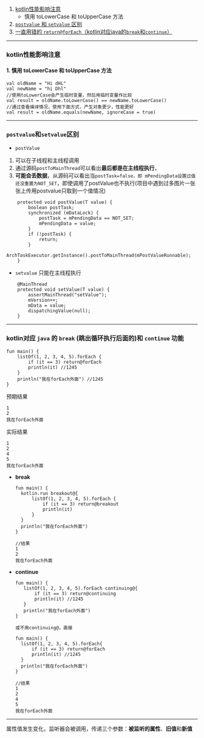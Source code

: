 
1. [kotlin性能影响注意](#performance)
     - 慎用 toLowerCase 和 toUpperCase 方法
2. [`postvalue` 和 `setvalue` 区别](#postSetValue)
3. [一直用错的 `return@forEach`（kotlin对应java的`break`和`continue`）](#breakandcontinue)

-------------

### <span id = "performance">kotlin性能影响注意</span>
#### 1. 慎用 toLowerCase 和 toUpperCase 方法
```
val oldName = "Hi dHL"
val newName = "hi Dhl"
//使用toLowerCase会产生临时变量，然后用临时变量作比较
val result = oldName.toLowerCase() == newName.toLowerCase()
//通过查看编译情况，使用下面方式，产生对象更少，性能更好
val result = oldName.equals(newName, ignoreCase = true)
```



-------------------


### <span id = "postSetValue">`postvalue`和`setvalue`区别</span>


- `postValue`
1. 可以在子线程和主线程调用
2. 通过源码`postToMainThread`可以看出**最后都是在主线程执行**，
3. **可能会丢数据**，从源码可以看出当`postTask=false，即 mPendingData设置过值还没重置为NOT_SET`，即使调用了postValue也不执行(项目中遇到过多图片一张张上传用postvalue只取到一个值情况)
```
    protected void postValue(T value) {
        boolean postTask;
        synchronized (mDataLock) {
            postTask = mPendingData == NOT_SET;
            mPendingData = value;
        }
        if (!postTask) {
            return;
        }
        ArchTaskExecutor.getInstance().postToMainThread(mPostValueRunnable);
    }
```
- `setvalue`
  只能在主线程执行
```
    @MainThread
    protected void setValue(T value) {
        assertMainThread("setValue");
        mVersion++;
        mData = value;
        dispatchingValue(null);
    }
```

---------------------------------


### <span id = "breakandcontinue">kotlin对应 `java` 的 `break` (跳出循环执行后面的)和 `continue` 功能</span>

```agsl
fun main() {
    listOf(1, 2, 3, 4, 5).forEach {
        if (it == 3) return@forEach
        println(it) //1245
    }
    println("我在forEach外面") //1245
}
```
预期结果
```agsl
1
2
我在forEach外面
```

实际结果
```agsl
1
2
4
5
我在forEach外面
```

- **break**

  ```agsl
  fun main() {
    kotlin.run breakout@{
        listOf(1, 2, 3, 4, 5).forEach {
            if (it == 3) return@breakout
            println(it)
        }
    }
    println("我在forEach外面")
  }
  ```
  ```agsl
  //结果
  1
  2
  我在forEach外面
  ```

- **continue**

  ```agsl
  fun main() {
     listOf(1, 2, 3, 4, 5).forEach continuing@{
         if (it == 3) return@continuing
         println(it) //1245
     }
     println("我在forEach外面")
  }
  
  或不用continuing@，直接
  
  fun main() {
    listOf(1, 2, 3, 4, 5).forEach{
        if (it == 3) return@forEach
        println(it) //1245
    }
    println("我在forEach外面")
  }
  ```
  ```agsl
  //结果
  1
  2
  4
  5
  我在forEach外面
  ```
  
-----------------------
属性值发生变化，监听器会被调用，传递三个参数：**被监听的属性**、**旧值**和**新值**